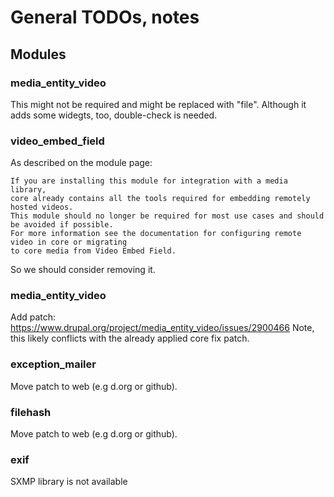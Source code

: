 # General TODOs, notes

## Modules
### media_entity_video
This might not be required and might be replaced with "file".
Although it adds some widegts, too, double-check is needed.

### video_embed_field

As described on the module page:
```
If you are installing this module for integration with a media library,
core already contains all the tools required for embedding remotely hosted videos.
This module should no longer be required for most use cases and should be avoided if possible.
For more information see the documentation for configuring remote video in core or migrating
to core media from Video Embed Field.
```

So we should consider removing it.

### media_entity_video

Add patch: https://www.drupal.org/project/media_entity_video/issues/2900466
Note, this likely conflicts with the already applied core fix patch.


### exception_mailer

Move patch to web (e.g d.org or github).


### filehash

Move patch to web (e.g d.org or github).

### exif

SXMP library is not available
